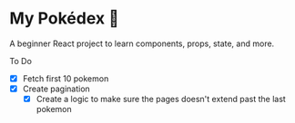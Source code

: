 # My Pokédex 🧢

A beginner React project to learn components, props, state, and more.

To Do
- [x] Fetch first 10 pokemon
- [X] Create pagination
    - [X] Create a logic to make sure the pages doesn't extend past the last pokemon